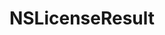 ﻿---
uid: crmscript_ref_NSLicenseResult
title: NSLicenseResult
intellisense: Void.NSLicenseResult
keywords: NSLicenseResult
so.topic: reference
---
